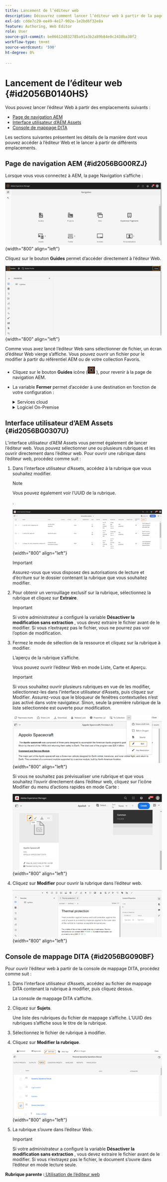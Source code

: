 ```yaml
---
title: Lancement de l’éditeur web
description: Découvrez comment lancer l’éditeur web à partir de la page de navigation d’AEM, de l’interface utilisateur d’AEM Assets et de la console de mappage DITA dans AEM Guides.
exl-id: cdde7c29-ee49-4e17-902e-1e2bd6f32e8a
feature: Authoring, Web Editor
role: User
source-git-commit: be06612d832785a91a3b2a89b84e0c2438ba30f2
workflow-type: tm+mt
source-wordcount: '590'
ht-degree: 0%

---
```


# Lancement de l’éditeur web {#id2056B0140HS}

Vous pouvez lancer l’éditeur Web à partir des emplacements suivants :

- [Page de navigation AEM](#id2056BG00RZJ)
- [Interface utilisateur d’AEM Assets](#id2056BG0307U)
- [Console de mappage DITA](#id2056BG090BF)

Les sections suivantes présentent les détails de la manière dont vous pouvez accéder à l’éditeur Web et le lancer à partir de différents emplacements.

## Page de navigation AEM {#id2056BG00RZJ}

Lorsque vous vous connectez à AEM, la page Navigation s’affiche :

![](images/web-editor-from-navigation-page.png){width="800" align="left"}

Cliquez sur le bouton **Guides** permet d’accéder directement à l’éditeur Web.

![](images/web-editor-launch-page.png){width="800" align="left"}

Comme vous avez lancé l’éditeur Web sans sélectionner de fichier, un écran d’éditeur Web vierge s’affiche. Vous pouvez ouvrir un fichier pour le modifier à partir du référentiel AEM ou de votre collection Favoris.

- Cliquez sur le bouton **Guides** icône (![](images/aem-guides-icon.png) ), pour revenir à la page de navigation AEM.

- La variable **Fermer** permet d’accéder à une destination en fonction de votre configuration :



  <details>

  <summary> Services cloud </summary>

  Si vous utilisez des Cloud Service, cliquez sur le bouton **Fermer** pour revenir à la page de navigation AEM.
  </details>

  <details>

  <summary> Logiciel On-Premise</summary>

  Si vous utilisez AEM Guides du logiciel On-premise (4.2.1 et versions ultérieures), cliquez sur le bouton **Fermer** sur la droite pour revenir au chemin d’accès au fichier actif dans l’interface utilisateur d’Assets.

  </details>

## Interface utilisateur d’AEM Assets {#id2056BG0307U}

L’interface utilisateur d’AEM Assets vous permet également de lancer l’éditeur web. Vous pouvez sélectionner une ou plusieurs rubriques et les ouvrir directement dans l’éditeur web. Pour ouvrir une rubrique dans l’éditeur web, procédez comme suit :

1. Dans l’interface utilisateur d’Assets, accédez à la rubrique que vous souhaitez modifier.

   >[!NOTE]
   >
   > Vous pouvez également voir l’UUID de la rubrique.

   .

   ![](images/assets_ui_with_uuid_cs.png){width="800" align="left"}

   >[!IMPORTANT]
   >
   > Assurez-vous que vous disposez des autorisations de lecture et d’écriture sur le dossier contenant la rubrique que vous souhaitez modifier.

1. Pour obtenir un verrouillage exclusif sur la rubrique, sélectionnez la rubrique et cliquez sur **Extraire**.

   >[!IMPORTANT]
   >
   > Si votre administrateur a configuré la variable **Désactiver la modification sans extraction** , vous devez extraire le fichier avant de le modifier. Si vous n’extrayez pas le fichier, vous ne pourrez pas voir l’option de modification.

1. Fermez le mode de sélection de la ressource et cliquez sur la rubrique à modifier.

   L’aperçu de la rubrique s’affiche.

   Vous pouvez ouvrir l’éditeur Web en mode Liste, Carte et Aperçu.

   >[!IMPORTANT]
   >
   > Si vous souhaitez ouvrir plusieurs rubriques en vue de les modifier, sélectionnez-les dans l’interface utilisateur d’Assets, puis cliquez sur Modifier. Assurez-vous que le bloqueur de fenêtres contextuelles n’est pas activé dans votre navigateur. Sinon, seule la première rubrique de la liste sélectionnée est ouverte pour modification.

   ![](images/edit-from-preview_cs.png){width="800" align="left"}

   Si vous ne souhaitez pas prévisualiser une rubrique et que vous souhaitez l’ouvrir directement dans l’éditeur web, cliquez sur l’icône Modifier du menu d’actions rapides en mode Carte :

   ![](images/edit-topic-from-quick-action_cs.png){width="800" align="left"}

1. Cliquez sur **Modifier** pour ouvrir la rubrique dans l’éditeur web.

   ![](images/edit-mode.png){width="800" align="left"}


## Console de mappage DITA {#id2056BG090BF}

Pour ouvrir l’éditeur web à partir de la console de mappage DITA, procédez comme suit :

1. Dans l’interface utilisateur d’Assets, accédez au fichier de mappage DITA contenant la rubrique à modifier, puis cliquez dessus.

   La console de mappage DITA s’affiche.

1. Cliquez sur **Sujets**.

   Une liste des rubriques du fichier de mappage s’affiche. L’UUID des rubriques s’affiche sous le titre de la rubrique.

1. Sélectionnez le fichier de rubrique à modifier.

1. Cliquez sur **Modifier la rubrique**.

   ![](images/edit-topics-map-console_cs.png){width="800" align="left"}

1. La rubrique s’ouvre dans l’éditeur Web.

   >[!IMPORTANT]
   >
   > Si votre administrateur a configuré la variable **Désactiver la modification sans extraction** , vous devez extraire le fichier avant de le modifier. Si vous n’extrayez pas le fichier, le document s’ouvre dans l’éditeur en mode lecture seule.


**Rubrique parente :**[ Utilisation de l’éditeur web](web-editor.md)
